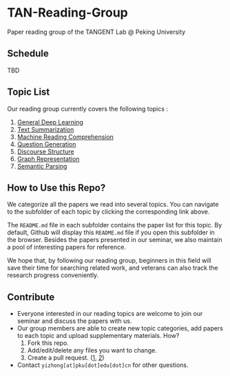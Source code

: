 # TAN-Reading-Group
Paper reading group of the TANGENT Lab @ Peking University

## Schedule

TBD

## Topic List

Our reading group currently covers the following topics :

1. [General Deep Learning](deep-learning)
2. [Text Summarization](summarization)
3. [Machine Reading Comprehension](reading-comprehension)
4. [Question Generation](question-generation)
5. [Discourse Structure](discourse)
6. [Graph Representation](graph-representation)
7. [Semantic Parsing](/semantic-parsing)

## How to Use this Repo?

We categorize all the papers we read into several topics. You can navigate to the subfolder of each topic by clicking the corresponding link above. 

The `README.md` file in each subfolder contains the paper list for this topic. By default, Github will display this `README.md` file if you open this subfolder in the browser.  Besides the papers presented in our seminar, we also maintain a pool of interesting papers for reference.

We hope that, by following our reading group, beginners in this field will save their time for searching related work, and veterans can also track the research progress conveniently.



## Contribute

- Everyone interested in our reading topics are welcome to join our seminar and discuss the papers with us.
- Our group members are able to create new topic categories, add papers to each topic and upload supplementary materials. How?
  1. Fork this repo.
  2. Add/edit/delete any files you want to change. 
  3. Create a pull request. ([1](https://help.github.com/articles/creating-a-pull-request-from-a-fork/), [2](https://www.digitalocean.com/community/tutorials/how-to-create-a-pull-request-on-github))
- Contact `yizhong[at]pku[dot]edu[dot]cn` for other questions. 